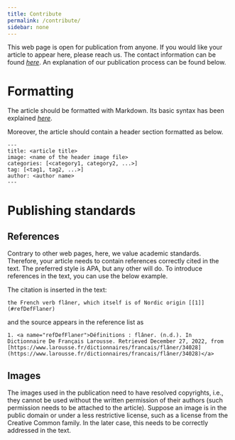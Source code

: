 ```yaml
---
title: Contribute
permalink: /contribute/
sidebar: none
---
```


This web page is open for publication from anyone. If you would like your article to appear here, please reach us. The contact information can be found [*here*](../contact). An explanation of our publication process can be found below.


# Formatting

The article should be formatted with Markdown. Its basic syntax has been explained [*here*](https://www.markdownguide.org/basic-syntax/).

Moreover, the article should contain a header section formatted as below.

```
---
title: <article title>
image: <name of the header image file>
categories: [<category1, category2, ...>]
tag: [<tag1, tag2, ...>]
author: <author name>
---
```

# Publishing standards

## References

Contrary to other web pages, here, we value academic standards. Therefore, your article needs to contain references correctly cited in the text. The preferred style is APA, but any other will do. To introduce references in the text, you can use the below example.

The citation is inserted in the text:
```
the French verb flâner, which itself is of Nordic origin [[1]](#refDefFlaner)
```

and the source appears in the reference list as

```
1. <a name="refDefFlaner">Définitions : flâner. (n.d.). In Dictionnaire De Français Larousse. Retrieved December 27, 2022, from [https://www.larousse.fr/dictionnaires/francais/flâner/34028](https://www.larousse.fr/dictionnaires/francais/flâner/34028)</a>
```

## Images

The images used in the publication need to have resolved copyrights, i.e., they cannot be used without the written permission of their authors (such permission needs to be attached to the article). Suppose an image is in the public domain or under a less restrictive license, such as a license from the Creative Common family. In the later case, this needs to be correctly addressed in the text.